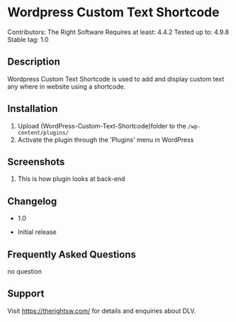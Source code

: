 # Wordpress Custom Text Shortcode
Contributors: The Right Software
Requires at least: 4.4.2
Tested up to: 4.9.8
Stable tag: 1.0

## Description
Wordpress Custom Text Shortcode is used to add and display custom text any where in website using a shortcode.

## Installation
1. Upload (WordPress-Custom-Text-Shortcode)folder to the `/wp-content/plugins/`
2. Activate the plugin through the 'Plugins' menu in WordPress

## Screenshots
1. This is how plugin looks at back-end

## Changelog
- 1.0
* Initial release

## Frequently Asked Questions
no question

## Support
Visit https://therightsw.com/ for details and enquiries about DLV.